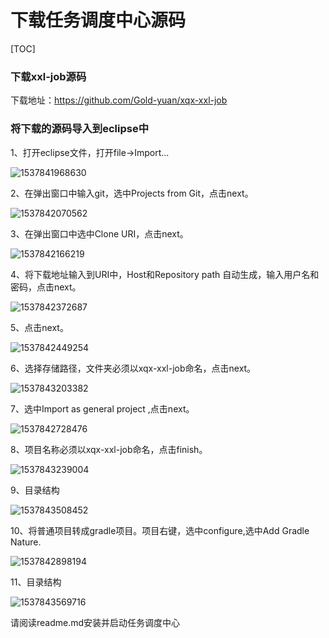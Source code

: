 # 下载任务调度中心源码

[TOC]

### 下载xxl-job源码

下载地址：https://github.com/Gold-yuan/xqx-xxl-job

### 将下载的源码导入到eclipse中

1、打开eclipse文件，打开file->Import...

![1537841968630](C:\Users\IBM_AD~1\AppData\Local\Temp\1537841968630.png)

2、在弹出窗口中输入git，选中Projects from Git，点击next。

![1537842070562](C:\Users\IBM_AD~1\AppData\Local\Temp\1537842070562.png)

3、在弹出窗口中选中Clone URI，点击next。

![1537842166219](C:\Users\IBM_AD~1\AppData\Local\Temp\1537842166219.png)

4、将下载地址输入到URI中，Host和Repository path 自动生成，输入用户名和密码，点击next。

![1537842372687](C:\Users\IBM_AD~1\AppData\Local\Temp\1537842372687.png)

5、点击next。

![1537842449254](C:\Users\IBM_AD~1\AppData\Local\Temp\1537842449254.png)

6、选择存储路径，文件夹必须以xqx-xxl-job命名，点击next。

![1537843203382](C:\Users\IBM_AD~1\AppData\Local\Temp\1537843203382.png)

7、选中Import as general project ,点击next。

![1537842728476](C:\Users\IBM_AD~1\AppData\Local\Temp\1537842728476.png)

8、项目名称必须以xqx-xxl-job命名，点击finish。

![1537843239004](C:\Users\IBM_AD~1\AppData\Local\Temp\1537843239004.png)

9、目录结构

![1537843508452](C:\Users\IBM_AD~1\AppData\Local\Temp\1537843508452.png)

10、将普通项目转成gradle项目。项目右键，选中configure,选中Add Gradle Nature.

![1537842898194](C:\Users\IBM_AD~1\AppData\Local\Temp\1537842898194.png)

11、目录结构

![1537843569716](C:\Users\IBM_AD~1\AppData\Local\Temp\1537843569716.png)

请阅读readme.md安装并启动任务调度中心

